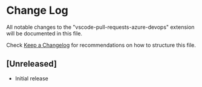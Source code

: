 # Change Log
All notable changes to the "vscode-pull-requests-azure-devops" extension will be documented in this file.

Check [Keep a Changelog](http://keepachangelog.com/) for recommendations on how to structure this file.

## [Unreleased]
- Initial release